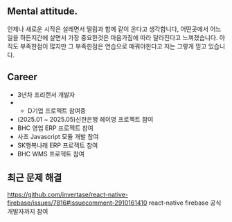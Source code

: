 ## Mental attitude.
언제나 새로운 시작은 설레면서 떨림과 함께 같이 온다고 생각합니다,
어떤곳에서 어느일을 하든지간에 살면서 가장 중요한것은 마음가짐에 따라 달라진다고 느껴졌습니다.
아직도 부족한점이 많지만 그 부족한점은 연습으로 매꿔야한다고 저는 그렇게 믿고 있습니다.

## Career
- 3년차 프리랜서 개발자
- - D기업 프로젝트 참여중 
- (2025.01 ~ 2025.05)신한은행 헤이영 프로젝트 참여 
- BHC 영업 ERP 프로젝트 참여 
- 사조 Javascript 모듈 개발 참여 
- SK행복나래 ERP 프로젝트 참여 
- BHC WMS 프로젝트 참여

## 최근 문제 해결
https://github.com/invertase/react-native-firebase/issues/7816#issuecomment-2910161410
react-native firebase 공식개발자까지 참여

<!--
**devdongwoo/devdongwoo** is a ✨ _special_ ✨ repository because its `README.md` (this file) appears on your GitHub profile.

Here are some ideas to get you started:

- 🔭 I’m currently working on ...
- 🌱 I’m currently learning ...
- 👯 I’m looking to collaborate on ...
- 🤔 I’m looking for help with ...
- 💬 Ask me about ...
- 📫 How to reach me: ...
- 😄 Pronouns: ...
- ⚡ Fun fact: ...
-->
